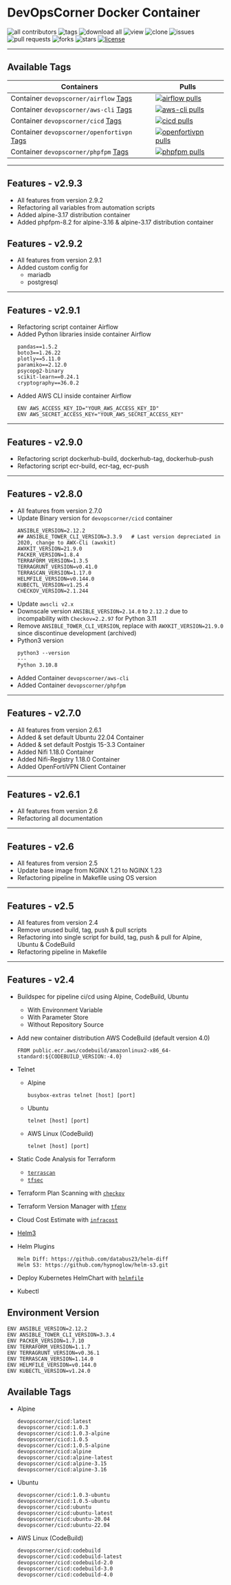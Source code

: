 # DevOpsCorner Docker Container

![all contributors](https://img.shields.io/github/contributors/devopscorner/devopscorner-container)
![tags](https://img.shields.io/github/v/tag/devopscorner/devopscorner-container?sort=semver)
![download all](https://img.shields.io/github/downloads/devopscorner/devopscorner-container/total.svg)
![view](https://views.whatilearened.today/views/github/devopscorner/devopscorner-container.svg)
![clone](https://img.shields.io/badge/dynamic/json?color=success&label=clone&query=count&url=https://raw.githubusercontent.com/devopscorner/devopscorner-container/master/clone.json?raw=True&logo=github)
![issues](https://img.shields.io/github/issues/devopscorner/devopscorner-container)
![pull requests](https://img.shields.io/github/issues-pr/devopscorner/devopscorner-container)
![forks](https://img.shields.io/github/forks/devopscorner/devopscorner-container)
![stars](https://img.shields.io/github/stars/devopscorner/devopscorner-container)
[![license](https://img.shields.io/github/license/devopscorner/devopscorner-container)](https://img.shields.io/github/license/devopscorner/devopscorner-container)

---

## Available Tags

| Containers                                                                | Pulls                                                                                                                                                                                    |
| ------------------------------------------------------------------------- | ---------------------------------------------------------------------------------------------------------------------------------------------------------------------------------------- |
| Container `devopscorner/airflow` [Tags](docs/README-Airflow.md)           | [![airflow pulls](https://img.shields.io/docker/pulls/devopscorner/airflow.svg?label=airflow%20pulls&logo=docker)](https://hub.docker.com/r/devopscorner/airflow/)                       |
| Container `devopscorner/aws-cli` [Tags](docs/README-AWS-Cli.md)           | [![aws-cli pulls](https://img.shields.io/docker/pulls/devopscorner/aws-cli.svg?label=aws-cli%20pulls&logo=docker)](https://hub.docker.com/r/devopscorner/aws-cli/)                       |
| Container `devopscorner/cicd` [Tags](docs/README-CICD.md)                 | [![cicd pulls](https://img.shields.io/docker/pulls/devopscorner/cicd.svg?label=cicd%20pulls&logo=docker)](https://hub.docker.com/r/devopscorner/cicd/)                                   |
| Container `devopscorner/openfortivpn` [Tags](docs/README-OpenFortiVPN.md) | [![openfortivpn pulls](https://img.shields.io/docker/pulls/devopscorner/openfortivpn.svg?label=openfortivpn%20pulls&logo=fortinet)](https://hub.docker.com/r/devopscorner/openfortivpn/) |
| Container `devopscorner/phpfpm` [Tags](docs/README-PHPFpm.md)             | [![phpfpm pulls](https://img.shields.io/docker/pulls/devopscorner/phpfpm.svg?label=phpfpm%20pulls&logo=php)](https://hub.docker.com/r/devopscorner/phpfpm/)                              |

---

## Features - v2.9.3

- All features from version 2.9.2
- Refactoring all variables from automation scripts
- Added alpine-3.17 distribution container
- Added phpfpm-8.2 for alpine-3.16 & alpine-3.17  distribution container

## Features - v2.9.2

- All features from version 2.9.1
- Added custom config for
  - mariadb
  - postgresql

---

## Features - v2.9.1

- Refactoring script container Airflow
- Added Python libraries inside container Airflow
  ```
  pandas==1.5.2
  boto3==1.26.22
  plotly==5.11.0
  paramiko==2.12.0
  psycopg2-binary
  scikit-learn==0.24.1
  cryptography==36.0.2
  ```
- Added AWS CLI inside container Airflow
  ```
  ENV AWS_ACCESS_KEY_ID="YOUR_AWS_ACCESS_KEY_ID"
  ENV AWS_SECRET_ACCESS_KEY="YOUR_AWS_SECRET_ACCESS_KEY"
  ```

---

## Features - v2.9.0

- Refactoring script dockerhub-build, dockerhub-tag, dockerhub-push
- Refactoring script ecr-build, ecr-tag, ecr-push

---

## Features - v2.8.0

- All features from version 2.7.0
- Update Binary version for `devopscorner/cicd` container
  ```
  ANSIBLE_VERSION=2.12.2
  ## ANSIBLE_TOWER_CLI_VERSION=3.3.9   # Last version depreciated in 2020, change to AWX-Cli (awxkit)
  AWXKIT_VERSION=21.9.0
  PACKER_VERSION=1.8.4
  TERRAFORM_VERSION=1.3.5
  TERRAGRUNT_VERSION=v0.41.0
  TERRASCAN_VERSION=1.17.0
  HELMFILE_VERSION=v0.144.0
  KUBECTL_VERSION=v1.25.4
  CHECKOV_VERSION=2.1.244
  ```
- Update `awscli v2.x`
- Downscale version `ANSIBLE_VERSION=2.14.0` to `2.12.2` due to incompability with `Checkov=2.2.97` for Python 3.11
- Remove `ANSIBLE_TOWER_CLI_VERSION`, replace with `AWXKIT_VERSION=21.9.0` since discontinue development (archived)
- Python3 version
  ```
  python3 --version
  ---
  Python 3.10.8
  ```
- Added Container `devopscorner/aws-cli`
- Added Container `devopscorner/phpfpm`

---

## Features - v2.7.0

- All features from version 2.6.1
- Added & set default Ubuntu 22.04 Container
- Added & set default Postgis 15-3.3 Container
- Added Nifi 1.18.0 Container
- Added Nifi-Registry 1.18.0 Container
- Added OpenFortiVPN Client Container

---

## Features - v2.6.1

- All features from version 2.6
- Refactoring all documentation

---

## Features - v2.6

- All features from version 2.5
- Update base image from NGINX 1.21 to NGINX 1.23
- Refactoring pipeline in Makefile using OS version

---

## Features - v2.5

- All features from version 2.4
- Remove unused build, tag, push & pull scripts
- Refactoring into single script for build, tag, push & pull for Alpine, Ubuntu & CodeBuild
- Refactoring pipeline in Makefile

---

## Features - v2.4

- Buildspec for pipeline ci/cd using Alpine, CodeBuild, Ubuntu

  - With Environment Variable
  - With Parameter Store
  - Without Repository Source

- Add new container distribution AWS CodeBuild (default version 4.0)

  ```
  FROM public.ecr.aws/codebuild/amazonlinux2-x86_64-standard:${CODEBUILD_VERSION:-4.0}
  ```

- Telnet

  - Alpine

    ```
    busybox-extras telnet [host] [port]
    ```

  - Ubuntu

    ```
    telnet [host] [port]
    ```

  - AWS Linux (CodeBuild)

    ```
    telnet [host] [port]
    ```

- Static Code Analysis for Terraform

  - [`terrascan`](https://terrascan.readthedocs.io/en/latest/readme.html)
  - [`tfsec`](https://github.com/aquasecurity/tfsec)

- Terraform Plan Scanning with [`checkov`](https://www.checkov.io/7.Scan%20Examples/Terraform%20Plan%20Scanning.html)
- Terraform Version Manager with [`tfenv`](https://github.com/tfutils/tfenv)
- Cloud Cost Estimate with [`infracost`](https://www.infracost.io/)
- [Helm3](https://v3.helm.sh/)

- Helm Plugins

  ```
  Helm Diff: https://github.com/databus23/helm-diff
  Helm S3: https://github.com/hypnoglow/helm-s3.git
  ```

- Deploy Kubernetes HelmChart with [`helmfile`](https://github.com/roboll/helmfile)
- Kubectl

## Environment Version

```
ENV ANSIBLE_VERSION=2.12.2
ENV ANSIBLE_TOWER_CLI_VERSION=3.3.4
ENV PACKER_VERSION=1.7.10
ENV TERRAFORM_VERSION=1.1.7
ENV TERRAGRUNT_VERSION=v0.36.1
ENV TERRASCAN_VERSION=1.14.0
ENV HELMFILE_VERSION=v0.144.0
ENV KUBECTL_VERSION=v1.24.0
```

## Available Tags

- Alpine

  ```
  devopscorner/cicd:latest
  devopscorner/cicd:1.0.3
  devopscorner/cicd:1.0.3-alpine
  devopscorner/cicd:1.0.5
  devopscorner/cicd:1.0.5-alpine
  devopscorner/cicd:alpine
  devopscorner/cicd:alpine-latest
  devopscorner/cicd:alpine-3.15
  devopscorner/cicd:alpine-3.16
  ```

- Ubuntu

  ```
  devopscorner/cicd:1.0.3-ubuntu
  devopscorner/cicd:1.0.5-ubuntu
  devopscorner/cicd:ubuntu
  devopscorner/cicd:ubuntu-latest
  devopscorner/cicd:ubuntu-20.04
  devopscorner/cicd:ubuntu-22.04
  ```

- AWS Linux (CodeBuild)

  ```
  devopscorner/cicd:codebuild
  devopscorner/cicd:codebuild-latest
  devopscorner/cicd:codebuild-2.0
  devopscorner/cicd:codebuild-3.0
  devopscorner/cicd:codebuild-4.0
  ```
